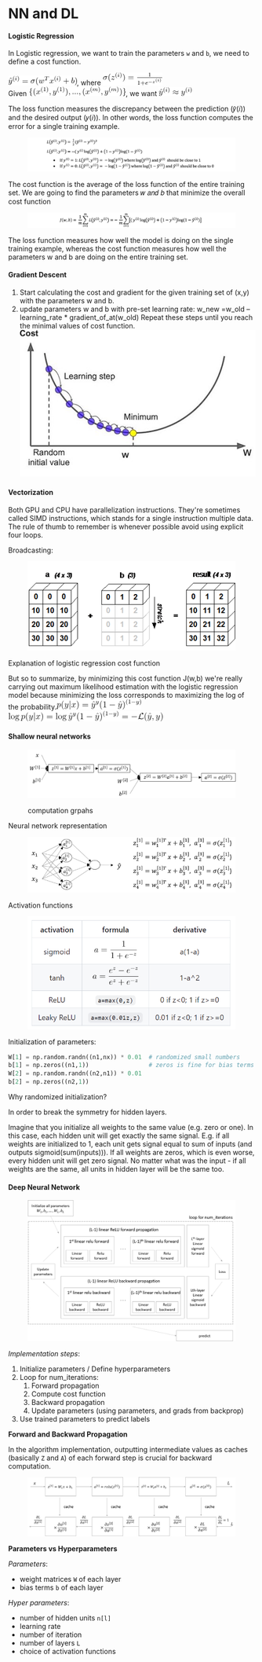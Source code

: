 # NN and DL

#### Logistic Regression

In Logistic regression, we want to train the parameters `w` and `b`, we need to define a cost function.

![](../../.gitbook/assets/image.png), where ![](<../../.gitbook/assets/image (1).png>)\
Given ![](<../../.gitbook/assets/image (2).png>), we want ![](<../../.gitbook/assets/image (3).png>)

The loss function measures the discrepancy between the prediction (𝑦̂(𝑖)) and the desired output (𝑦(𝑖)). In other words, the loss function computes the error for a single training example.

<figure><img src="../../.gitbook/assets/image (4).png" alt=""><figcaption></figcaption></figure>

The cost function is the average of the loss function of the entire training set. We are going to find the parameters 𝑤 𝑎𝑛𝑑 𝑏 that minimize the overall cost function

<figure><img src="../../.gitbook/assets/image (5).png" alt=""><figcaption></figcaption></figure>

The loss function measures how well the model is doing on the single training example, whereas the cost function measures how well the parameters w and b are doing on the entire training set.



#### Gradient Descent

1. Start calculating the cost and gradient for the given training set of (x,y) with the parameters w and b.
2. update parameters w and b with pre-set learning rate: w\_new =w\_old – learning\_rate \* gradient\_of\_at(w\_old) Repeat these steps until you reach the minimal values of cost function.![](../../.gitbook/assets/gradient-descent.jpg)

#### Vectorization

Both GPU and CPU have parallelization instructions. They're sometimes called SIMD instructions, which stands for a single instruction multiple data. The rule of thumb to remember is whenever possible avoid using explicit four loops.

Broadcasting:

<figure><img src="../../.gitbook/assets/image (6).png" alt=""><figcaption></figcaption></figure>

Explanation of logistic regression cost function

But so to summarize, by minimizing this cost function J(w,b) we're really carrying out maximum likelihood estimation with the logistic regression model because minimizing the loss corresponds to maximizing the log of the probability.![](<../../.gitbook/assets/image (7).png>)![](<../../.gitbook/assets/image (8).png>)

#### Shallow neural networks

<figure><img src="../../.gitbook/assets/image (9).png" alt=""><figcaption><p>computation grpahs</p></figcaption></figure>

Neural network representation

<figure><img src="../../.gitbook/assets/image (10).png" alt=""><figcaption></figcaption></figure>

Activation functions

<figure><img src="../../.gitbook/assets/image (11).png" alt=""><figcaption></figcaption></figure>

Initialization of parameters:

```python
W[1] = np.random.randn((n1,nx)) * 0.01  # randomized small numbers
b[1] = np.zeros((n1,1))                 # zeros is fine for bias terms
W[2] = np.random.randn((n2,n1)) * 0.01
b[2] = np.zeros((n2,1))
```

Why randomized initialization?

In order to break the symmetry for hidden layers.

Imagine that you initialize all weights to the same value (e.g. zero or one). In this case, each hidden unit will get exactly the same signal. E.g. if all weights are initialized to 1, each unit gets signal equal to sum of inputs (and outputs sigmoid(sum(inputs))). If all weights are zeros, which is even worse, every hidden unit will get zero signal. No matter what was the input - if all weights are the same, all units in hidden layer will be the same too.

#### Deep Neural Network&#x20;

<figure><img src="../../.gitbook/assets/image (12).png" alt=""><figcaption></figcaption></figure>

_Implementation steps_:

1. Initialize parameters / Define hyperparameters
2. Loop for num\_iterations:
   1. Forward propagation
   2. Compute cost function
   3. Backward propagation
   4. Update parameters (using parameters, and grads from backprop)
3. Use trained parameters to predict labels

**Forward and Backward Propagation**

In the algorithm implementation, outputting intermediate values as caches (basically `Z` and `A`) of each forward step is crucial for backward computation.

<figure><img src="../../.gitbook/assets/image (13).png" alt=""><figcaption></figcaption></figure>

**Parameters vs Hyperparameters**

_Parameters_:

* weight matrices `W` of each layer
* bias terms `b` of each layer

_Hyper parameters_:

* number of hidden units `n[l]`
* learning rate
* number of iteration
* number of layers `L`
* choice of activation functions
